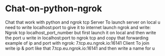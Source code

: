# Chat-on-python-ngrok
Chat that work with python and ngrok tcp
Server
To launch server on local u need to write localhost:port
to give it to internet launch ngrok and write: Ngrok tcp localhost_port_number
but first launch it on local and then write the port u write in localhost:port to ngrok tcp and copy that forwarding
example of ip and port with ngrok: 7.tcp.eu.ngrok.io:16141
Client
To join write ip & port like that 7.tcp.eu.ngrok.io:16141
and then write a name for u
